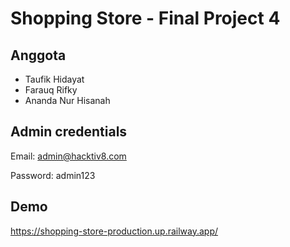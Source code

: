 # Shopping Store - Final Project 4

## Anggota

- Taufik Hidayat
- Farauq Rifky
- Ananda Nur Hisanah

## Admin credentials

Email: admin@hacktiv8.com

Password: admin123

## Demo

https://shopping-store-production.up.railway.app/
